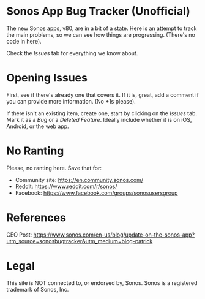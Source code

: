 # Sonos App Bug Tracker (Unofficial)
The new Sonos apps, v80, are in a bit of a state. Here is an attempt to track the main problems, so we can see how things are progressing. (There's no code in here).

Check the _Issues_ tab for everything we know about.

# Opening Issues
First, see if there's already one that covers it. If it is, great, add a comment if you can provide more information. (No +1s please).

If there isn't an existing item, create one, start by clicking on the _Issues_ tab. Mark it as a _Bug_ or a _Deleted Feature_. Ideally include whether it is on iOS, Android, or the web app.

# No Ranting
Please, no ranting here. Save that for:
- Community site: https://en.community.sonos.com/
- Reddit: https://www.reddit.com/r/sonos/
- Facebook: https://www.facebook.com/groups/sonosusersgroup

# References
CEO Post: https://www.sonos.com/en-us/blog/update-on-the-sonos-app?utm_source=sonosbugtracker&utm_medium=blog-patrick

# Legal
This site is NOT connected to, or endorsed by, Sonos. Sonos is a registered trademark of Sonos, Inc.
